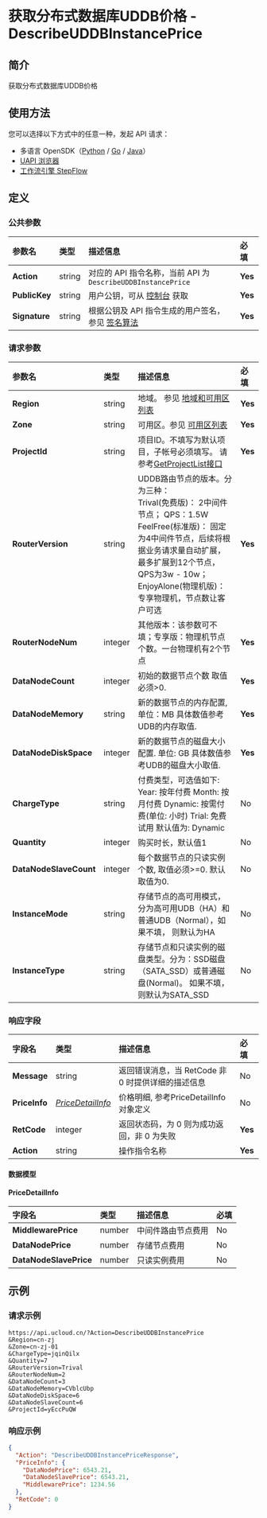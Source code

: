 # 获取分布式数据库UDDB价格 - DescribeUDDBInstancePrice

## 简介

获取分布式数据库UDDB价格





## 使用方法

您可以选择以下方式中的任意一种，发起 API 请求：
- 多语言 OpenSDK（[Python](https://github.com/ucloud/ucloud-sdk-python3) / [Go](https://github.com/ucloud/ucloud-sdk-go) / [Java](https://github.com/ucloud/ucloud-sdk-java)）
- [UAPI 浏览器](https://console.ucloud.cn/uapi/detail?id=DescribeUDDBInstancePrice)
- [工作流引擎 StepFlow](https://console.ucloud.cn/stepflow/manage/)

## 定义

### 公共参数

| 参数名 | 类型 | 描述信息 | 必填 |
|:---|:---|:---|:---|
| **Action**     | string  | 对应的 API 指令名称，当前 API 为 `DescribeUDDBInstancePrice`                        | **Yes** |
| **PublicKey**  | string  | 用户公钥，可从 [控制台](https://console.ucloud.cn/uapi/apikey) 获取                                             | **Yes** |
| **Signature**  | string  | 根据公钥及 API 指令生成的用户签名，参见 [签名算法](api/summary/signature.md)  | **Yes** |

### 请求参数

| 参数名 | 类型 | 描述信息 | 必填 |
|:---|:---|:---|:---|
| **Region** | string | 地域。 参见 [地域和可用区列表](api/summary/regionlist) |**Yes**|
| **Zone** | string | 可用区。参见 [可用区列表](api/summary/regionlist) |**Yes**|
| **ProjectId** | string | 项目ID。不填写为默认项目，子帐号必须填写。 请参考[GetProjectList接口](api/summary/get_project_list) |**Yes**|
| **RouterVersion** | string | UDDB路由节点的版本。分为三种： <br />Trival(免费版)： 2中间件节点； QPS：1.5W<br />FeelFree(标准版)： 固定为4中间件节点，后续将根据业务请求量自动扩展，最多扩展到12个节点，QPS为3w - 10w；<br />EnjoyAlone(物理机版)：专享物理机，节点数让客户可选 |**Yes**|
| **RouterNodeNum** | integer | 其他版本：该参数可不填；专享版：物理机节点个数。一台物理机有2个节点 |**Yes**|
| **DataNodeCount** | integer | 初始的数据节点个数 取值必须>0. |**Yes**|
| **DataNodeMemory** | string | 新的数据节点的内存配置, 单位：MB 具体数值参考UDB的内存取值. |**Yes**|
| **DataNodeDiskSpace** | integer | 新的数据节点的磁盘大小配置. 单位: GB 具体数值参考UDB的磁盘大小取值. |**Yes**|
| **ChargeType** | string | 付费类型，可选值如下: Year: 按年付费 Month: 按月付费 Dynamic: 按需付费(单位: 小时) Trial: 免费试用 默认值为: Dynamic |No|
| **Quantity** | integer | 购买时长，默认值1 |No|
| **DataNodeSlaveCount** | integer | 每个数据节点的只读实例个数, 取值必须>=0. 默认取值为0. |No|
| **InstanceMode** | string | 存储节点的高可用模式， 分为高可用UDB（HA）和普通UDB（Normal），如果不填， 则默认为HA |No|
| **InstanceType** | string | 存储节点和只读实例的磁盘类型。分为：SSD磁盘（SATA_SSD）或普通磁盘(Normal)。 如果不填，则默认为SATA_SSD |No|

### 响应字段

| 字段名 | 类型 | 描述信息 | 必填 |
|:---|:---|:---|:---|
| **Message** | string | 返回错误消息，当 RetCode 非 0 时提供详细的描述信息 |No|
| **PriceInfo** | [*PriceDetailInfo*](#PriceDetailInfo) | 价格明细, 参考PriceDetailInfo对象定义 |No|
| **RetCode** | integer | 返回状态码，为 0 则为成功返回，非 0 为失败 |**Yes**|
| **Action** | string | 操作指令名称 |**Yes**|

#### 数据模型


#### PriceDetailInfo

| 字段名 | 类型 | 描述信息 | 必填 |
|:---|:---|:---|:---|
| **MiddlewarePrice** | number | 中间件路由节点费用 |No|
| **DataNodePrice** | number | 存储节点费用 |No|
| **DataNodeSlavePrice** | number | 只读实例费用 |No|

## 示例

### 请求示例
    
```
https://api.ucloud.cn/?Action=DescribeUDDBInstancePrice
&Region=cn-zj
&Zone=cn-zj-01
&ChargeType=jqinQilx
&Quantity=7
&RouterVersion=Trival
&RouterNodeNum=2
&DataNodeCount=3
&DataNodeMemory=CVblcUbp
&DataNodeDiskSpace=6
&DataNodeSlaveCount=6
&ProjectId=yEccPuQW
```

### 响应示例
    
```json
{
  "Action": "DescribeUDDBInstancePriceResponse",
  "PriceInfo": {
    "DataNodePrice": 6543.21,
    "DataNodeSlavePrice": 6543.21,
    "MiddlewarePrice": 1234.56
  },
  "RetCode": 0
}
```




